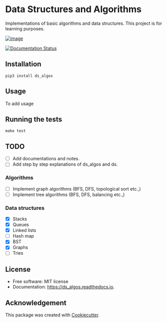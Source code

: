 # Data Structures and Algorithms

Implementations of basic algorithms and data structures. This project is for learning purposes.

[comment]: [![image](https://img.shields.io/pypi/v/ds_algos.svg)](https://pypi.python.org/pypi/ds_algos)

[![image](https://img.shields.io/travis/naren-m/ds_algos.svg)](https://travis-ci.org/naren-m/ds_algos)

[![Documentation Status](https://readthedocs.org/projects/ds_algos/badge/?version=latest)](https://ds_algos.readthedocs.io/en/latest/?badge=latest)

## Installation

```shell
pip3 install ds_algos
```

## Usage

To add usage

## Running the tests

```shell
make test
```

## TODO

- [ ] Add documentations and notes.
- [ ] Add step by step explanations of ds_algos and ds.

### Algorithms

- [ ] Implement graph algorithms (BFS, DFS, topological sort etc.,)
- [ ] Implement tree algorithms (BFS, DFS, balancing etc.,)

### Data structures

- [x] Stacks
- [x] Queues
- [x] Linked lists
- [ ] Hash map
- [x] BST
- [x] Graphs
- [ ] Tries

## License

- Free software: MIT license
- Documentation: <https://ds_algos.readthedocs.io>.

## Acknowledgement

This package was created with [Cookiecutter](https://github.com/audreyr/cookiecutter).
